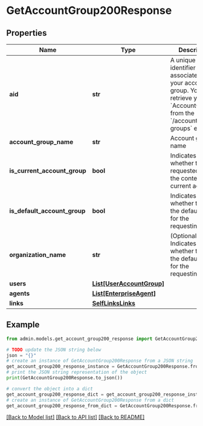 # GetAccountGroup200Response


## Properties

Name | Type | Description | Notes
------------ | ------------- | ------------- | -------------
**aid** | **str** | A unique identifier associated with your account group. You can retrieve your &#x60;AccountGroupId&#x60; from the &#x60;/account-groups&#x60; endpoint. | [optional] 
**account_group_name** | **str** | Account group name | [optional] 
**is_current_account_group** | **bool** | Indicates whether the requested aid is the context of the current account. | [optional] 
**is_default_account_group** | **bool** | Indicates whether the aid is the default one for the requesting user. | [optional] 
**organization_name** | **str** | (Optional) Indicates whether the aid is the default one for the requesting user. | [optional] 
**users** | [**List[UserAccountGroup]**](UserAccountGroup.md) |  | [optional] 
**agents** | [**List[EnterpriseAgent]**](EnterpriseAgent.md) |  | [optional] 
**links** | [**SelfLinksLinks**](SelfLinksLinks.md) |  | [optional] 

## Example

```python
from admin.models.get_account_group200_response import GetAccountGroup200Response

# TODO update the JSON string below
json = "{}"
# create an instance of GetAccountGroup200Response from a JSON string
get_account_group200_response_instance = GetAccountGroup200Response.from_json(json)
# print the JSON string representation of the object
print(GetAccountGroup200Response.to_json())

# convert the object into a dict
get_account_group200_response_dict = get_account_group200_response_instance.to_dict()
# create an instance of GetAccountGroup200Response from a dict
get_account_group200_response_from_dict = GetAccountGroup200Response.from_dict(get_account_group200_response_dict)
```
[[Back to Model list]](../README.md#documentation-for-models) [[Back to API list]](../README.md#documentation-for-api-endpoints) [[Back to README]](../README.md)


